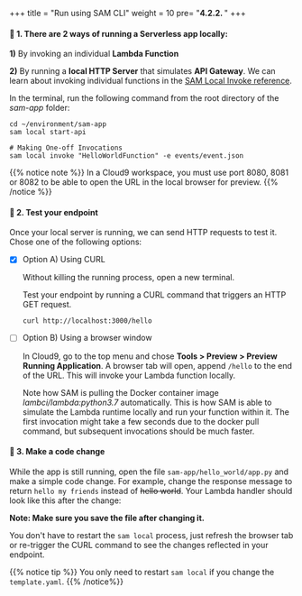 +++
title = "Run using SAM CLI"
weight = 10
pre= "<b>4.2.2. </b>"
+++

#### 🎯 1. There are 2 ways of running a Serverless app locally: 

**1)** By invoking an individual **Lambda Function**

**2)** By running a **local HTTP Server** that simulates **API Gateway**. 
We can learn about invoking individual functions in the [SAM Local Invoke reference](https://docs.aws.amazon.com/en_pv/serverless-application-model/latest/developerguide/sam-cli-command-reference-sam-local-invoke.html).

In the terminal, run the following command from the root directory of the _sam-app_ folder:

```
cd ~/environment/sam-app
sam local start-api

# Making One-off Invocations
sam local invoke "HelloWorldFunction" -e events/event.json
```

<!--
{{% notice warning %}}   
Error: Template file not found at /home/ec2-user/environment/sam-app/hello_world/template.yml.  
If you got this error is because you need to run the command from the same folder level where the SAM `template.yaml` is located. That is, the root directory of the sam-app folder.
{{% /notice %}}
-->

{{% notice note %}}
In a Cloud9 workspace, you must use port 8080, 8081 or 8082 to be able to open the URL in the local browser for preview. 
{{% /notice %}}

#### 🎯 2. Test your endpoint

Once your local server is running, we can send HTTP requests to test it. Chose one of the following options:

* [x] Option A) Using CURL

    Without killing the running process, open a new terminal.

    Test your endpoint by running a CURL command that triggers an HTTP GET request.

    ```
    curl http://localhost:3000/hello
    ```

* [ ] Option B) Using a browser window

    In Cloud9, go to the top menu and chose **Tools > Preview > Preview Running Application**. A browser tab will open, append `/hello` to the end of the URL. This will invoke your Lambda function locally.

    Note how SAM is pulling the Docker container image _lambci/lambda:python3.7_ automatically. This is how SAM is able to simulate the Lambda runtime locally and run your function within it. The first invocation might take a few seconds due to the docker pull command, but subsequent invocations should be much faster.


#### 🎯 3. Make a code change

While the app is still running, open the file `sam-app/hello_world/app.py` and make a simple code change. For example, change the response message to return `hello my friends` instead of ~~hello world~~. Your Lambda handler should look like this after the change: 


**Note: Make sure you save the file after changing it.**

You don't have to restart the `sam local` process, just refresh the browser tab or re-trigger the CURL command to see the changes reflected in your endpoint.

{{% notice tip %}}
You only need to restart `sam local` if you change the `template.yaml`.
{{% /notice%}}
